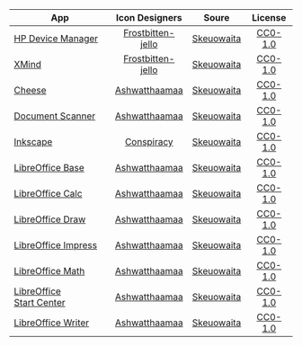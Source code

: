 | App                                                                  | Icon Designers                                            | Soure                                                         | License                                   |
| -------------------------------------------------------------------- |:---------------------------------------------------------:|:-------------------------------------------------------------:|:-----------------------------------------:|
| [HP Device Manager](icons/hp_logo.svg)                               | [Frostbitten-jello](https://github.com/Frostbitten-jello) | [Skeuowaita](https://github.com/Frostbitten-jello/Skeuowaita) | [CC0-1.0](licenses/Skeuowaita/CC0-1.0.md) |
| [XMind](icons/net.xmind.XMind.svg)                                   | [Frostbitten-jello](https://github.com/Frostbitten-jello) | [Skeuowaita](https://github.com/Frostbitten-jello/Skeuowaita) | [CC0-1.0](licenses/Skeuowaita/CC0-1.0.md) |
| [Cheese](icons/org.gnome.Cheese.svg)                                 | [Ashwatthaamaa](https://github.com/Ashwatthaamaa)         | [Skeuowaita](https://github.com/Frostbitten-jello/Skeuowaita) | [CC0-1.0](licenses/Skeuowaita/CC0-1.0.md) |
| [Document Scanner](icons/org.gnome.SimpleScan.svg)                   | [Ashwatthaamaa](https://github.com/Ashwatthaamaa)         | [Skeuowaita](https://github.com/Frostbitten-jello/Skeuowaita) | [CC0-1.0](licenses/Skeuowaita/CC0-1.0.md) |
| [Inkscape](icons/org.inkscape.Inkscape.svg)                          | [Conspiracy](mailto:sanket.kumbhar.34@pm.me)              | [Skeuowaita](https://github.com/Frostbitten-jello/Skeuowaita) | [CC0-1.0](licenses/Skeuowaita/CC0-1.0.md) |
| [LibreOffice Base](icons/org.libreoffice.LibreOffice.base.svg)       | [Ashwatthaamaa](https://github.com/Ashwatthaamaa)         | [Skeuowaita](https://github.com/Frostbitten-jello/Skeuowaita) | [CC0-1.0](licenses/Skeuowaita/CC0-1.0.md) |
| [LibreOffice Calc](icons/org.libreoffice.LibreOffice.calc.svg)       | [Ashwatthaamaa](https://github.com/Ashwatthaamaa)         | [Skeuowaita](https://github.com/Frostbitten-jello/Skeuowaita) | [CC0-1.0](licenses/Skeuowaita/CC0-1.0.md) |
| [LibreOffice Draw](icons/org.libreoffice.LibreOffice.draw.svg)       | [Ashwatthaamaa](https://github.com/Ashwatthaamaa)         | [Skeuowaita](https://github.com/Frostbitten-jello/Skeuowaita) | [CC0-1.0](licenses/Skeuowaita/CC0-1.0.md) |
| [LibreOffice Impress](icons/org.libreoffice.LibreOffice.impress.svg) | [Ashwatthaamaa](https://github.com/Ashwatthaamaa)         | [Skeuowaita](https://github.com/Frostbitten-jello/Skeuowaita) | [CC0-1.0](licenses/Skeuowaita/CC0-1.0.md) |
| [LibreOffice Math](icons/org.libreoffice.LibreOffice.math.svg)       | [Ashwatthaamaa](https://github.com/Ashwatthaamaa)         | [Skeuowaita](https://github.com/Frostbitten-jello/Skeuowaita) | [CC0-1.0](licenses/Skeuowaita/CC0-1.0.md) |
| [LibreOffice Start Center](icons/org.libreoffice.LibreOffice.svg)    | [Ashwatthaamaa](https://github.com/Ashwatthaamaa)         | [Skeuowaita](https://github.com/Frostbitten-jello/Skeuowaita) | [CC0-1.0](licenses/Skeuowaita/CC0-1.0.md) |
| [LibreOffice Writer](icons/org.libreoffice.LibreOffice.writer.svg)   | [Ashwatthaamaa](https://github.com/Ashwatthaamaa)         | [Skeuowaita](https://github.com/Frostbitten-jello/Skeuowaita) | [CC0-1.0](licenses/Skeuowaita/CC0-1.0.md) |
